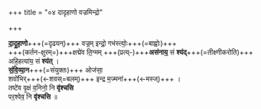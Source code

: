 +++
title = "०४ दादृहाणो वज्रमिन्द्रो"

+++

**दा॒दृ॒हा॒णो**+++(=दृढयन्)+++ वज्र॒म् इन्द्रो॒ गभ॑स्त्योः॒+++(=बाह्वोः)+++  
+++(कर्तन-क्षुरम्=)+++क्षद्मे॑व ति॒ग्मम् +++(प्रत्य्-)+++**अस॑नाय॒** सं **श्य॑द्**+++(=तीक्ष्णीकरोति)+++  
अहि॒हत्या॑य॒ सं **श्य॑त्** ।  
**सं॒वि॒व्या॒न**+++(=संयुक्तः)+++ ओज॑सा॒  
शवो॑भिर्+++(←शवस्=बलम्)+++ इन्द्र म॒ज्मना॑+++(←मस्ज्)+++ ।  
तष्टे॑व वृ॒क्षं व॒निनो॒ नि **वृ॑श्चसि**  
पर॒श्वेव॒ नि **वृ॑श्चसि** ॥
